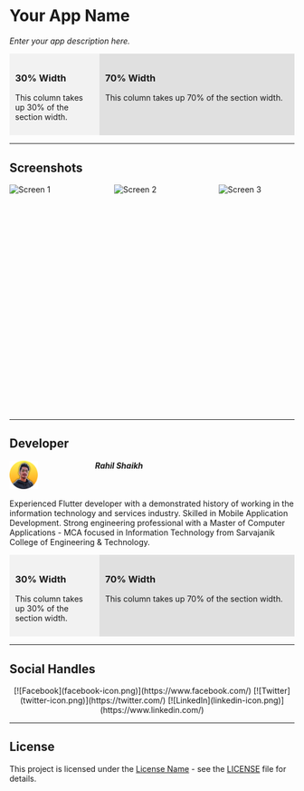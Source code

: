 # Your App Name

*Enter your app description here.*
<div style="display: flex;">
  <div style="flex: 30%; background-color: #f2f2f2; padding: 10px;">
    <h3>30% Width</h3>
    <p>This column takes up 30% of the section width.</p>
  </div>
  <div style="flex: 70%; background-color: #e0e0e0; padding: 10px;">
    <h3>70% Width</h3>
    <p>This column takes up 70% of the section width.</p>
  </div>
</div>

---

## Screenshots

<div style="display: flex; flex-direction: row;">
    <img src="images/Screen1.png" alt="Screen 1" width="185" height="400">
    <img src="images/Screen2.png" alt="Screen 2" width="185" height="400">
    <img src="images/Screen3.png" alt="Screen 3" width="185" height="400">
</div>

---

## Developer

<div style="display: flex; flex-direction: row;">
    <div style="flex: 30;"><img src="ReadMeFileData/profile-icon.png" alt="Developer Image" width= 50px height= 50px border-radius= 50% margin-right= 10px></div>
    <div style="flex:70;"><b><i>Rahil Shaikh</i></b></div>
</div>
<p>
Experienced Flutter developer with a demonstrated history of working in the information technology and services industry. Skilled in Mobile Application Development. Strong engineering professional with a Master of Computer Applications - MCA focused in Information Technology from Sarvajanik College of Engineering & Technology.
</p>

<div style="display: flex;">
  <div style="flex: 30%; background-color: #f2f2f2; padding: 10px;">
    <h3>30% Width</h3>
    <p>This column takes up 30% of the section width.</p>
  </div>
  <div style="flex: 70%; background-color: #e0e0e0; padding: 10px;">
    <h3>70% Width</h3>
    <p>This column takes up 70% of the section width.</p>
  </div>
</div>

---

## Social Handles

<p align="center">
  [![Facebook](facebook-icon.png)](https://www.facebook.com/)
  [![Twitter](twitter-icon.png)](https://twitter.com/)
  [![LinkedIn](linkedin-icon.png)](https://www.linkedin.com/)
</p>

---

## License

This project is licensed under the [License Name](LICENSE) - see the [LICENSE](LICENSE) file for details.
